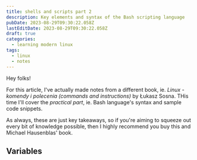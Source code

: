 ```yaml
---
title: shells and scripts part 2
description: Key elements and syntax of the Bash scripting language
pubDate: 2023-08-29T09:30:22.058Z
lastEditDate: 2023-08-29T09:30:22.058Z
draft: true
categories:
  - learning modern linux
tags:
  - linux
  - notes
---
```


Hey folks!

For this article, I've actually made notes from a different book, ie. _Linux - komendy i polecenia (commands and instructions)_ by Łukasz Sosna. THis time I'll cover the _practical part_, ie. Bash language's syntax and sample code snippets.

As always, these are just key takeaways, so if you're aiming to squeeze out every bit of knowledge possible, then I highly recommend you buy this and Michael Hausenblas' book.

## Variables
